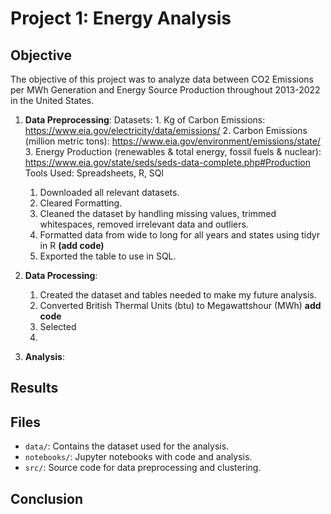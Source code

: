 # Project 1: Energy Analysis

## Objective

The objective of this project was to analyze data between CO2 Emissions per MWh Generation and Energy Source Production throughout 2013-2022 in the United States.  

1. **Data Preprocessing**:
   Datasets: 1. Kg of Carbon Emissions: https://www.eia.gov/electricity/data/emissions/
             2. Carbon Emissions (million metric tons): https://www.eia.gov/environment/emissions/state/
             3. Energy Production (renewables & total energy, fossil fuels & nuclear): https://www.eia.gov/state/seds/seds-data-complete.php#Production
   Tools Used: Spreadsheets, R, SQl
   1. Downloaded all relevant datasets.
   2. Cleared Formatting. 
   3. Cleaned the dataset by handling missing values, trimmed whitespaces, removed irrelevant data and outliers.
   4. Formatted data from wide to long for all years and states using tidyr in R **(add code)**
   5. Exported the table to use in SQL. 

3. **Data Processing**:
   1. Created the dataset and tables needed to make my future analysis.
   2. Converted British Thermal Units (btu) to Megawattshour (MWh) **add code**
   3. Selected 
   4. 

4. **Analysis**:
   

## Results



## Files

- `data/`: Contains the dataset used for the analysis.
- `notebooks/`: Jupyter notebooks with code and analysis.
- `src/`: Source code for data preprocessing and clustering.

## Conclusion

